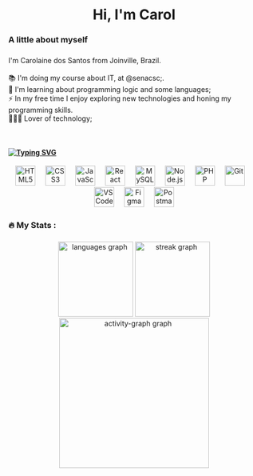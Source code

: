 <h1 align="center">Hi, I'm Carol </h1>

###

<h3 align="left"> A little about myself</h3>

###

<p align="left">I'm Carolaine dos Santos from Joinville, Brazil.<br><br>📚 I'm doing my course about IT, at @senacsc;.<br>🌱 I'm learning about programming logic and some languages;<br>⚡ In my free time I enjoy exploring new technologies and honing my programming skills.<br> 👩🏻‍💻 Lover of technology;</p>

<br>

<div style= "text-align: left;">
    <h4>
        <a href="https://git.io/typing-svg">
            <img align: left; src="https://readme-typing-svg.demolab.com?font=.=500&size=28&pause=0&duration=10000&color=E85C0D&center=true&width=700&lines=Languages+and+Tools;" alt="Typing SVG" />
        </a>
    </h4>
</div>


<div style="text-align: center;">
    <img src="https://skillicons.dev/icons?i=html" width="40" height="40" alt="HTML5" />
    <img width="12" />
    <img src="https://skillicons.dev/icons?i=css" width="40" height="40" alt="CSS3" />
    <img width="12" />
    <img src="https://cdn.jsdelivr.net/gh/devicons/devicon/icons/javascript/javascript-original.svg" height="40" alt="JavaScript" />
    <img width="12" />
    <img src="https://cdn.jsdelivr.net/gh/devicons/devicon/icons/react/react-original.svg" height="40" alt="React" />
    <img width="12" />
    <img src="https://cdn.jsdelivr.net/gh/devicons/devicon/icons/mysql/mysql-original.svg" height="40" alt="MySQL" />
    <img width="12" />
    <img src="https://skillicons.dev/icons?i=nodejs" width="40" height="40" alt="Node.js" />
    <img width="12" />
    <img src="https://skillicons.dev/icons?i=php" width="40" height="40" alt="PHP" />
    <img width="12" />
    <img src="https://www.vectorlogo.zone/logos/git-scm/git-scm-icon.svg" alt="Git" width="40" height="40"/>
    <img width="12" />
    <img src="https://cdn.jsdelivr.net/gh/devicons/devicon/icons/vscode/vscode-original.svg" width="40" height="40" alt="VSCode" />
    <img width="12" />
    <img src="https://cdn.jsdelivr.net/gh/devicons/devicon/icons/figma/figma-original.svg" height="40" alt="Figma" />
    <img width="12" />
    <img title="Postman" src="https://www.vectorlogo.zone/logos/getpostman/getpostman-icon.svg" alt="Postman" width="40" height="40"/>
</div>


<h3 align="left">🔥   My Stats :</h3>

###

<div align="center">
  <img src="https://github-readme-stats.vercel.app/api/top-langs?username=carolainesantos&locale=en&hide_title=false&layout=compact&card_width=320&langs_count=5&theme=solarized-light&hide_border=false&text_color=A28B55&title_color=FF9100&icon_color=A28B55&order=2" height="150" alt="languages graph" />
  <img src="https://streak-stats.demolab.com?user=carolainesantos&locale=en&mode=daily&theme=solarized-light&hide_border=false&border_radius=5&currStreakLabel=A28B55&sideLabels=914F1E&dates=914F1E&ring=FF9100&fire=FF9100&stroke=FF9100&currStreakNum=FF9100&sideNums=FF9100&order=3" height="150" alt="streak graph" />
  <img src="https://github-readme-activity-graph.vercel.app/graph?username=carolainesantos&radius=16&theme=nightowl&area=true&order=5&bg_color=green&point=green&hide_border=true&hide_title=true" height="300" alt="activity-graph graph"  />
</div>

###
